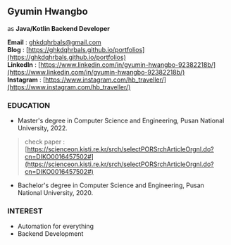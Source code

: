 ## Gyumin Hwangbo
as **Java/Kotlin Backend Developer**

**Email**      : ghkdqhrbals@gmail.com   
**Blog**       : [https://ghkdqhrbals.github.io/portfolios](https://ghkdqhrbals.github.io/portfolios)   
**LinkedIn**   : [https://www.linkedin.com/in/gyumin-hwangbo-92382218b/](https://www.linkedin.com/in/gyumin-hwangbo-92382218b/)    
**Instagram**  : [https://www.instagram.com/hb_traveller/](https://www.instagram.com/hb_traveller/)

### EDUCATION
* Master's degree in Computer Science and Engineering, Pusan National University, 2022.
> check paper : [https://scienceon.kisti.re.kr/srch/selectPORSrchArticleOrgnl.do?cn=DIKO0016457502#](https://scienceon.kisti.re.kr/srch/selectPORSrchArticleOrgnl.do?cn=DIKO0016457502#)
* Bachelor's degree in Computer Science and Engineering, Pusan National University, 2020.

### INTEREST
* Automation for everything
* Backend Development
